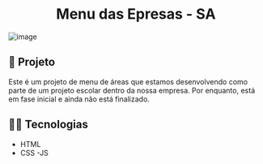 <h1 align="center">
  Menu das Epresas - SA
</h1>

![image](https://github.com/Nicolas-S-Linhares/SA-Menu-Empresas/assets/129209443/eb341291-40b7-4d60-9a06-02fe82e6e1a3)


## 📓 Projeto
Este é um projeto de menu de áreas que estamos desenvolvendo como parte de um projeto escolar dentro da nossa empresa. 
Por enquanto, está em fase inicial e ainda não está finalizado.

## 🧑‍💻 Tecnologias
- HTML
- CSS
-JS
